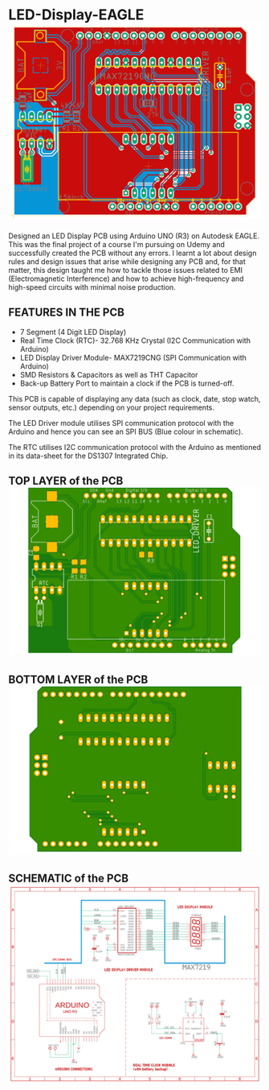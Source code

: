 # LED-Display-EAGLE ![alt text](https://github.com/gk147-pcb/LED-Display-EAGLE/blob/main/Board_Layout.png/?raw=true)
Designed an LED Display PCB using Arduino UNO (R3) on Autodesk EAGLE. This was the final project of a course I'm pursuing on Udemy and successfully created the PCB without any errors.  I learnt a lot about design rules and design issues that arise while designing any PCB and, for that matter, this design taught me how to tackle those issues related to EMI (Electromagnetic Interference) and how to achieve high-frequency and high-speed circuits with minimal noise production.

## FEATURES IN THE PCB

- 7 Segment (4 Digit LED Display)
- Real Time Clock (RTC)- 32.768 KHz Crystal (I2C Communication with Arduino)
- LED Display Driver Module- MAX7219CNG (SPI Communication with Arduino)
- SMD Resistors & Capacitors as well as THT Capacitor
- Back-up Battery Port to maintain a clock if the PCB is turned-off.

This PCB is capable of displaying any data (such as clock, date, stop watch, sensor outputs, etc.) depending on your project requirements.

The LED Driver module utilises SPI communication protocol with the Arduino and hence you can see an SPI BUS (Blue colour in schematic).

The RTC utilises I2C communication protocol with the Arduino as mentioned in its data-sheet for the DS1307 Integrated Chip.

## TOP LAYER of the PCB ![alt text](https://github.com/gk147-pcb/LED-Display-EAGLE/blob/main/LED_DISPLAY_SHIELD_top.png/?raw=true)

## BOTTOM LAYER of the PCB ![alt text](https://github.com/gk147-pcb/LED-Display-EAGLE/blob/main/LED_DISPLAY_SHIELD_bottom.png/?raw=true)

## SCHEMATIC of the PCB ![alt text](https://github.com/gk147-pcb/LED-Display-EAGLE/blob/main/Arduino_LED_Display_Schematic.png/?raw=true)
